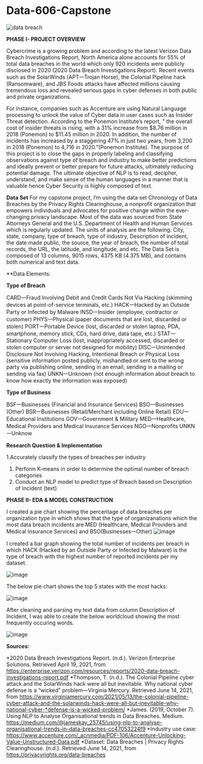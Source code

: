 # Data-606-Capstone
![data breach](https://user-images.githubusercontent.com/43500549/127944516-6f78013c-e1f5-439c-86ac-60376bb5e6da.JPG)

**PHASE I- PROJECT OVERVIEW**

Cybercrime is a growing problem and according to the latest Verizon Data Breach Investigations Report, North America alone accounts for 55% of total data breaches in the world which only 920 incidents were publicly disclosed in 2020 (2020 Data Breach Investigations Report). Recent events such as the SolarWinds (APT𑁋Trojan Horse), the Colonial Pipeline hack (Ransomware), and JBS Foods attacks have affected millions causing tremendous loss and revealed serious gaps in cyber defenses in both public and private organizations. 

For instance, companies such as Accenture are using Natural Language processing to unlock the value of Cyber data in user cases such as Insider Threat detection. According to the Ponemon Institute’s report, " the overall cost of insider threats is rising, with a 31% increase from $8.76 million in 2018 (Ponemon) to $11.45 million in 2020. In addition, the number of incidents has increased by a staggering 47% in just two years, from 3,200 in 2018 (Ponemon) to 4,716 in 2020.”(Ponemon Institute). 
 The purpose of this project is to close the gaps in properly labeling  and classifying observations against type of breach and industry to make better predictions and ideally prevent or better prepare for  future attacks, ultimately reducing potential damage. The ultimate objective of NLP is to read, decipher, understand, and make sense of the human languages in a manner that is valuable hence Cyber Security is highly composed of text. 
 
**Data Set**
For my capstone project, I’m using the data set Chronology of Data Breaches by the Privacy Rights Clearinghouse, a nonprofit organization that empowers individuals and advocates for positive change within the ever-changing privacy landscape. Most of the data was sourced from State Attorneys General and  the U.S. Department of Health and Human Services which is regularly updated. The units of analysis are the following: City, state, company, type of breach, type of industry, Description of incident, the date made public, the source, the year of breach, the number of total records, the URL, the latitude, and longitude, and etc. The Data Set is composed of 13 columns, 9015 rows, 4375 KB (4.375 MB), and contains both numerical and text data. 

**Data Elements:

**Type of Breach**

CARD𑁋Fraud Involving Debit and Credit Cards Not Via Hacking (skimming devices at point-of-service terminals, etc.)
HACK𑁋Hacked by an Outside Party or Infected by Malware
INSD𑁋Insider (employee, contractor or customer)
PHYS𑁋Physical (paper documents that are lost, discarded or stolen)
PORT𑁋Portable Device (lost, discarded or stolen laptop, PDA, smartphone, memory stick, CDs, hard drive, data tape, etc.)
STAT𑁋Stationary Computer Loss (lost, inappropriately accessed, discarded or stolen computer or server not designed for mobility)
DISC𑁋Unintended Disclosure Not Involving Hacking, Intentional Breach or Physical Loss (sensitive information posted publicly, mishandled or sent to the wrong party via publishing online, sending in an email, sending in a mailing or sending via fax) 
UNKN𑁋Unknown (not enough information about breach to know how exactly the information was exposed)

**Type of Business**

BSF𑁋Businesses (Financial and Insurance Services)
BSO𑁋Businesses (Other)
BSR𑁋Businesses (Retail/Merchant including Online Retail)
EDU𑁋Educational Institutions
GOV𑁋Government & Military
MED𑁋Healthcare, Medical Providers and Medical Insurance Services
NGO𑁋Nonprofits
UNKN𑁋Unknow

**Research Question & Implementation**

1.Accurately classify the types of breaches per industry
   1. Perform K-means in order to determine the optimal number of breach categories
2. Conduct an NLP model to predict type of Breach based on Description of Incident (text)


**PHASE II- EDA & MODEL CONSTRUCTION**

I created a pie chart showing the percentage of data breaches per organization type in which shows that the type of organizanations which the most data breach incidents are MED (Healthcare, Medical Providers and Medical Insurance Services) and BSO(Businesses𑁋Other)
![image](https://user-images.githubusercontent.com/43500549/127945528-8e579d6a-0152-4c34-9156-bbdc132a1cfd.png)

I created a bar graph showing the total number of incidents per breach in which HACK (Hacked by an Outside Party or Infected by Malware) is the type of breach with the highest number of reported incidents per my dataset. 

![image](https://user-images.githubusercontent.com/43500549/127946579-ce080675-cb6d-477c-9bea-b7fee0165c1c.png)

The below pie chart shows the top 5 states with the most hacks:

![image](https://user-images.githubusercontent.com/43500549/127946982-6567b3ca-1c0b-4e03-ba79-41fa8b075bcd.png)


After cleaning and parsing my text data from column Description of Incident, I was able to create the below worldcloud showing the most frequently occuring words. 

![image](https://user-images.githubusercontent.com/43500549/127946805-188122f0-585e-42e9-af9c-43fae9fdf67a.png)



**Sources:**

*2020 Data Breach Investigations Report. (n.d.). Verizon Enterprise Solutions. Retrieved April 19, 2021, from https://enterprise.verizon.com/resources/reports/2020-data-breach-investigations-report.pdf
*Thompson, T. (n.d.). The Colonial Pipeline cyber attack and the SolarWinds hack were all but inevitable. Why national cyber defense is a “wicked” problem—Virginia Mercury. Retrieved June 14, 2021, from https://www.virginiamercury.com/2021/05/13/the-colonial-pipeline-cyber-attack-and-the-solarwinds-hack-were-all-but-inevitable-why-national-cyber-*defense-is-a-wicked-problem/ 
*James. (2019, October 7). Using NLP to Analyse Organisational trends in Data Breaches. Medium. https://medium.com/@jameskay_25745/using-nlp-to-analyse-organisational-trends-in-data-breaches-cc47053224f9
*Industry use case:  https://www.accenture.com/_acnmedia/PDF-106/Accenture-Unlocking-Value-Unstructured-Data.pdf 
*Dataset:
Data Breaches | Privacy Rights Clearinghouse. (n.d.). Retrieved June 14, 2021, from https://privacyrights.org/data-breaches

